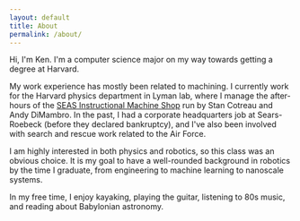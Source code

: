```yaml
---
layout: default
title: About
permalink: /about/
---
```

Hi, I'm Ken. I'm a computer science major on my way towards getting a degree at Harvard.

My work experience has mostly been related to machining. I currently work for the Harvard physics department in Lyman lab, where I manage the after-hours of the [SEAS Instructional Machine Shop](https://www.physics.harvard.edu/resources/shop) run by Stan Cotreau and Andy DiMambro. In the past, I had a corporate headquarters job at Sears-Roebeck (before they declared bankruptcy), and I've also been involved with search and rescue work related to the Air Force.

I am highly interested in both physics and robotics, so this class was an obvious choice. It is my goal to have a well-rounded background in robotics by the time I graduate, from engineering to machine learning to nanoscale systems.

In my free time, I enjoy kayaking, playing the guitar, listening to 80s music, and reading about Babylonian astronomy.  
